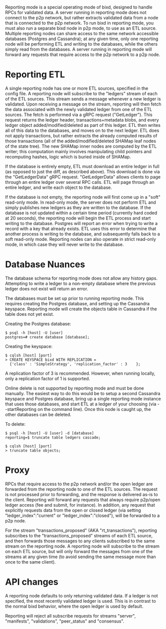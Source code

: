 Reporting mode is a special operating mode of bixd, designed to handle RPCs
for validated data. A server running in reporting mode does not connect to the
p2p network, but rather extracts validated data from a node that is connected
to the p2p network. To run bixd in reporting mode, you must also run a
separate bixd node in p2p mode, to use as an ETL source. Multiple reporting
nodes can share access to the same network accessible databases (Postgres and
Cassandra); at any given time, only one reporting node will be performing ETL
and writing to the databases, while the others simply read from the databases.
A server running in reporting mode will forward any requests that require access
to the p2p network to a p2p node.

# Reporting ETL
A single reporting node has one or more ETL sources, specified in the config
file. A reporting node will subscribe to the "ledgers" stream of each of the ETL
sources. This stream sends a message whenever a new ledger is validated. Upon
receiving a message on the stream, reporting will then fetch the data associated
with the newly validated ledger from one of the ETL sources. The fetch is
performed via a gRPC request ("GetLedger"). This request returns the ledger
header, transactions+metadata blobs, and every ledger object
added/modified/deleted as part of this ledger. ETL then writes all of this data
to the databases, and moves on to the next ledger. ETL does not apply
transactions, but rather extracts the already computed results of those
transactions (all of the added/modified/deleted SHAMap leaf nodes of the state
tree). The new SHAMap inner nodes are computed by the ETL writer; this computation mainly
involves manipulating child pointers and recomputing hashes, logic which is
buried inside of SHAMap.

If the database is entirely empty, ETL must download an entire ledger in full
(as opposed to just the diff, as described above). This download is done via the
"GetLedgerData" gRPC request. "GetLedgerData" allows clients to page through an
entire ledger over several RPC calls. ETL will page through an entire ledger,
and write each object to the database.

If the database is not empty, the reporting node will first come up in a "soft"
read-only mode. In read-only mode, the server does not perform ETL and simply
publishes new ledgers as they are written to the database. 
If the database is not updated within a certain time period
(currently hard coded at 20 seconds), the reporting node will begin the ETL
process and start writing to the database. Postgres will report an error when
trying to write a record with a key that already exists. ETL uses this error to
determine that another process is writing to the database, and subsequently
falls back to a soft read-only mode. Reporting nodes can also operate in strict
read-only mode, in which case they will never write to the database.

# Database Nuances
The database schema for reporting mode does not allow any history gaps.
Attempting to write a ledger to a non-empty database where the previous ledger
does not exist will return an error.

The databases must be set up prior to running reporting mode. This requires
creating the Postgres database, and setting up the Cassandra keyspace. Reporting
mode will create the objects table in Cassandra if the table does not yet exist. 

Creating the Postgres database:
```
$ psql -h [host] -U [user]
postgres=# create database [database];
```
Creating the keyspace:
```
$ cqlsh [host] [port]
> CREATE KEYSPACE bixd WITH REPLICATION =
  {'class' : 'SimpleStrategy', 'replication_factor' : 3    };
```
A replication factor of 3 is recommended. However, when running locally, only a
replication factor of 1 is supported.

Online delete is not supported by reporting mode and must be done manually. The
easiest way to do this would be to setup a second Cassandra keyspace and
Postgres database, bring up a single reporting mode instance that uses those
databases, and start ETL at a ledger of your choosing (via --startReporting on
the command line). Once this node is caught up, the other databases can be
deleted.

To delete:
```
$ psql -h [host] -U [user] -d [database]
reporting=$ truncate table ledgers cascade;
```
```
$ cqlsh [host] [port]
> truncate table objects;
```
# Proxy
RPCs that require access to the p2p network and/or the open ledger are forwarded
from the reporting node to one of the ETL sources. The request is not processed
prior to forwarding, and the response is delivered as-is to the client.
Reporting will forward any requests that always require p2p/open ledger access
(fee and submit, for instance). In addition, any request that explicitly
requests data from the open or closed ledger (via setting
"ledger_index":"current" or "ledger_index":"closed"), will be forwarded to a
p2p node. 

For the stream "transactions_proposed" (AKA "rt_transactions"), reporting
subscribes to the "transactions_proposed" streams of each ETL source, and then
forwards those messages to any clients subscribed to the same stream on the
reporting node. A reporting node will subscribe to the stream on each ETL
source, but will only forward the messages from one of the streams at any given
time (to avoid sending the same message more than once to the same client).

# API changes
A reporting node defaults to only returning validated data. If a ledger is not
specified, the most recently validated ledger is used. This is in contrast to
the normal bixd behavior, where the open ledger is used by default.

Reporting will reject all subscribe requests for streams "server", "manifests",
"validations", "peer_status" and "consensus".

